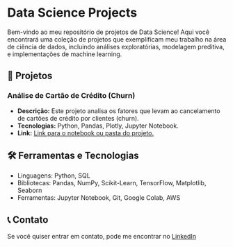 
# Data Science Projects

Bem-vindo ao meu repositório de projetos de Data Science! Aqui você encontrará uma coleção de projetos que exemplificam meu trabalho na área de ciência de dados, incluindo análises exploratórias, modelagem preditiva, e implementações de machine learning.

## 📁 Projetos

### Análise de Cartão de Crédito (Churn)

- **Descrição:** Este projeto analisa os fatores que levam ao cancelamento de cartões de crédito por clientes (churn). 
- **Tecnologias:** Python, Pandas, Plotly, Jupyter Notebook.
- **Link:** [Link para o notebook ou pasta do projeto.](https://github.com/lucasdataanalytics/Data-Science-Pyhton/tree/92d3e9910a42fd5340fe0aff2959a354eb6047e7/Credit-Card-Churn)

## 🛠️ Ferramentas e Tecnologias

- Linguagens: Python, SQL
- Bibliotecas: Pandas, NumPy, Scikit-Learn, TensorFlow, Matplotlib, Seaborn
- Ferramentas: Jupyter Notebook, Git, Google Colab, AWS

## 📞 Contato

Se você quiser entrar em contato, pode me encontrar no [LinkedIn](https://www.linkedin.com/in/lucas-almeida-data-analytics/)

